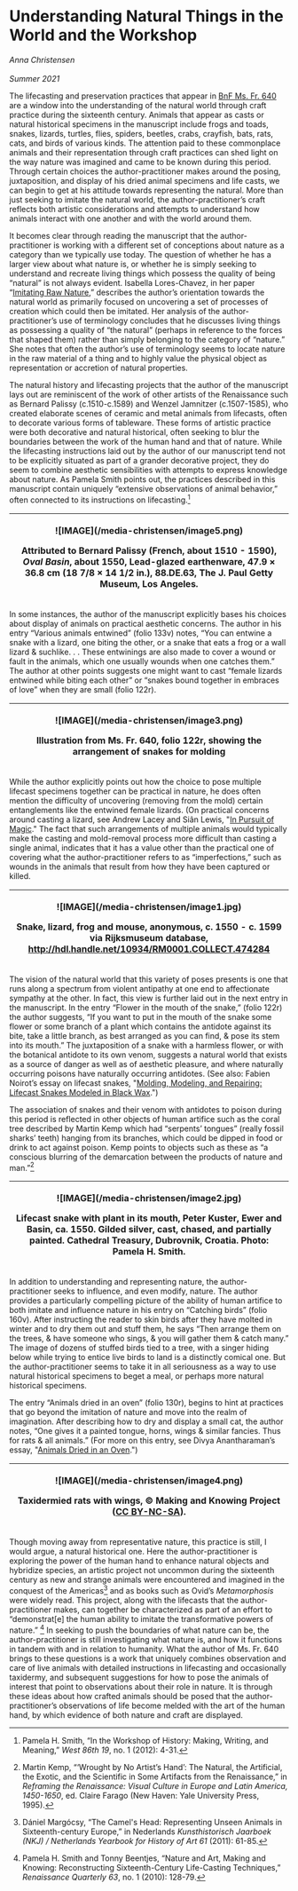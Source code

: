 # Understanding Natural Things in the World and the Workshop

_Anna Christensen_<br><br>_Summer 2021_


The lifecasting and preservation practices that appear in [BnF Ms. Fr.
640](https://edition640.makingandknowing.org/) are a window into the understanding of the natural world through
craft practice during the sixteenth century. Animals that appear as
casts or natural historical specimens in the manuscript include frogs
and toads, snakes, lizards, turtles, flies, spiders, beetles, crabs,
crayfish, bats, rats, cats, and birds of various kinds. The attention
paid to these commonplace animals and their representation through craft
practices can shed light on the way nature was imagined and came to be
known during this period. Through certain choices the
author-practitioner makes around the posing, juxtaposition, and display
of his dried animal specimens and life casts, we can begin to get at his
attitude towards representing the natural. More than just seeking to
imitate the natural world, the author-practitioner’s craft reflects both
artistic considerations and attempts to understand how animals interact
with one another and with the world around them.

It becomes clear through reading the manuscript that the
author-practitioner is working with a different set of conceptions about
nature as a category than we typically use today. The question of
whether he has a larger view about what nature is, or whether he is
simply seeking to understand and recreate living things which possess
the quality of being “natural” is not always evident. Isabella
Lores-Chavez, in her paper “[Imitating Raw Nature](https://edition640.makingandknowing.org/#/essays/ann_045_fa_16),” describes the author’s orientation towards the natural world as
primarily focused on uncovering a set of processes of creation which
could then be imitated. Her analysis of the author-practitioner’s use of
terminology concludes that he discusses living things as possessing a
quality of “the natural” (perhaps in reference to the forces that shaped
them) rather than simply belonging to the category of “nature.” She
notes that often the author’s use of terminology seems to locate nature
in the raw material of a thing and to highly value the physical object
as representation or accretion of natural properties.

The natural history and lifecasting projects that the author of the
manuscript lays out are reminiscent of the work of other artists of the
Renaissance such as Bernard Palissy (c.1510-c.1589) and Wenzel Jamnitzer
(c.1507-1585), who created elaborate scenes of ceramic and metal animals
from lifecasts, often to decorate various forms of tableware. These
forms of artistic practice were both decorative and natural historical,
often seeking to blur the boundaries between the work of the human hand
and that of nature. While the lifecasting instructions laid out by the
author of our manuscript tend not to be explicitly situated as part of a
grander decorative project, they do seem to combine aesthetic
sensibilities with attempts to express knowledge about nature. As Pamela
Smith points out, the practices described in this manuscript contain
uniquely “extensive observations of animal behavior,” often connected to
its instructions on lifecasting.[^1]

<table>
<colgroup>
<col style="width: 100%" />
</colgroup>
<thead>
<tr class="header">
<th><p>![IMAGE](/media-christensen/image5.png)</p>
<p>Attributed to Bernard Palissy (French, about 1510 - 1590), <em>Oval Basin</em>, about 1550, Lead-glazed earthenware, 47.9 × 36.8 cm (18 7/8 × 14 1/2 in.), 88.DE.63, The J. Paul Getty Museum, Los Angeles.</p></th>
</tr>
</thead>
<tbody>
</tbody>
</table>

In some instances, the author of the manuscript explicitly bases his
choices about display of animals on practical aesthetic concerns. The
author in his entry “Various animals entwined” (folio 133v) notes, “You
can entwine a snake with a lizard, one biting the other, or a snake that
eats a frog or a wall lizard & suchlike. . . These entwinings are also
made to cover a wound or fault in the animals, which one usually wounds
when one catches them.” The author at other points suggests one might
want to cast “female lizards entwined while biting each other” or
“snakes bound together in embraces of love” when they are small (folio
122r).

<table>
<colgroup>
<col style="width: 100%" />
</colgroup>
<thead>
<tr class="header">
<th><p>![IMAGE](/media-christensen/image3.png)</p>
<p>Illustration from Ms. Fr. 640, folio 122r, showing the arrangement of snakes for molding</p></th>
</tr>
</thead>
<tbody>
</tbody>
</table>

While the author explicitly points out how the choice to pose multiple
lifecast specimens together can be practical in nature, he does often
mention the difficulty of uncovering (removing from the mold) certain
entanglements like the entwined female lizards. (On practical concerns
around casting a lizard, see Andrew Lacey and Siân Lewis,
"[In Pursuit of Magic](https://edition640.makingandknowing.org/#/essays/ann_501_ad_20)."
The fact that such arrangements of multiple animals would typically make
the casting and mold-removal process more difficult than casting a
single animal, indicates that it has a value other than the practical
one of covering what the author-practitioner refers to as
“imperfections,” such as wounds in the animals that result from how they
have been captured or killed.

<table>
<colgroup>
<col style="width: 100%" />
</colgroup>
<thead>
<tr class="header">
<th><p>![IMAGE](/media-christensen/image1.jpg)</p>
<p>Snake, lizard, frog and mouse, anonymous, c. 1550 - c. 1599 via Rijksmuseum database, <a href="http://hdl.handle.net/10934/RM0001.COLLECT.474284">http://hdl.handle.net/10934/RM0001.COLLECT.474284</a></p></th>
</tr>
</thead>
<tbody>
</tbody>
</table>

The vision of the natural world that this variety of poses presents is
one that runs along a spectrum from violent antipathy at one end to
affectionate sympathy at the other. In fact, this view is further laid
out in the next entry in the manuscript. In the entry “Flower in the
mouth of the snake,” (folio 122r) the author suggests, “If you want to
put in the mouth of the snake some flower or some branch of a plant
which contains the antidote against its bite, take a little branch, as
best arranged as you can find, & pose its stem into its mouth.” The
juxtaposition of a snake with a harmless flower, or with the botanical
antidote to its own venom, suggests a natural world that exists as a
source of danger as well as of aesthetic pleasure, and where naturally
occurring poisons have naturally occurring antidotes. (See also: Fabien
Noirot’s essay on lifecast snakes, "[Molding, Modeling, and Repairing: Lifecast Snakes Modeled in Black Wax](https://edition640.makingandknowing.org/#/essays/ann_504_ad_20).")

The association of snakes and their venom with antidotes to poison
during this period is reflected in other objects of human artifice such
as the coral tree described by Martin Kemp which had “serpents’ tongues”
(really fossil sharks’ teeth) hanging from its branches, which could be
dipped in food or drink to act against poison. Kemp points to objects
such as these as “a conscious blurring of the demarcation between the
products of nature and man.”[^2]

<table>
<colgroup>
<col style="width: 100%" />
</colgroup>
<thead>
<tr class="header">
<th><p>![IMAGE](/media-christensen/image2.jpg)</p>
<p>Lifecast snake with plant in its mouth, Peter Kuster, Ewer and Basin, ca. 1550. Gilded silver, cast, chased, and partially painted. Cathedral Treasury, Dubrovnik, Croatia. Photo: Pamela H. Smith.</p></th>
</tr>
</thead>
<tbody>
</tbody>
</table>

In addition to understanding and representing nature, the
author-practitioner seeks to influence, and even modify, nature. The
author provides a particularly compelling picture of the ability of
human artifice to both imitate and influence nature in his entry on
“Catching birds” (folio 160v). After instructing the reader to skin
birds after they have molted in winter and to dry them out and stuff
them, he says “Then arrange them on the trees, & have someone who sings,
& you will gather them & catch many.” The image of dozens of stuffed
birds tied to a tree, with a singer hiding below while trying to entice
live birds to land is a distinctly comical one. But the
author-practitioner seems to take it in all seriousness as a way to use
natural historical specimens to beget a meal, or perhaps more natural
historical specimens.

The entry “Animals dried in an oven” (folio 130r), begins to hint at
practices that go beyond the imitation of nature and move into the realm
of imagination. After describing how to dry and display a small cat, the
author notes, “One gives it a painted tongue, horns, wings & similar
fancies. Thus for rats & all animals.” (For more on this entry, see
Divya Anantharaman’s essay, "[Animals Dried in an Oven](https://edition640.makingandknowing.org/#/essays/ann_502_ad_20).")

<table>
<colgroup>
<col style="width: 100%" />
</colgroup>
<thead>
<tr class="header">
<th><p>![IMAGE](/media-christensen/image4.png)</p>
<p>Taxidermied rats with wings, © Making and Knowing Project (<a href="https://creativecommons.org/licenses/by-nc-sa/4.0/"><u>CC BY-NC-SA</u></a>).</p></th>
</tr>
</thead>
<tbody>
</tbody>
</table>

Though moving away from representative nature, this practice is still, I
would argue, a natural historical one. Here the author-practitioner is
exploring the power of the human hand to enhance natural objects and
hybridize species, an artistic project not uncommon during the sixteenth
century as new and strange animals were encountered and imagined in the
conquest of the Americas[^3] and as books such as Ovid’s *Metamorphosis*
were widely read. This project, along with the lifecasts that the
author-practitioner makes, can together be characterized as part of an
effort to “demonstrat\[e\] the human ability to imitate the
transformative powers of nature.” [^4] In seeking to push the boundaries
of what nature can be, the author-practitioner is still investigating
what nature is, and how it functions in tandem with and in relation to
humanity. What the author of Ms. Fr. 640 brings to these questions is a
work that uniquely combines observation and care of live animals with
detailed instructions in lifecasting and occasionally taxidermy, and
subsequent suggestions for how to pose the animals of interest that
point to observations about their role in nature. It is through these
ideas about how crafted animals should be posed that the
author-practitioner’s observations of life become melded with the art of
the human hand, by which evidence of both nature and craft are
displayed.


[^1]: Pamela H. Smith, “In the Workshop of History: Making, Writing, and Meaning,” *West 86th 19*, no. 1 (2012): 4-31.

[^2]: Martin Kemp, “‘Wrought by No Artist’s Hand’: The Natural, the Artificial, the Exotic, and the Scientific in Some Artifacts from the Renaissance,” in *Reframing the Renaissance: Visual Culture in Europe and Latin America, 1450-1650*, ed. Claire Farago (New Haven: Yale University Press, 1995).

[^3]: Dániel Margócsy, “The Camel's Head: Representing Unseen Animals in Sixteenth-century Europe,” in Nederlands *Kunsthistorisch Jaarboek (NKJ) / Netherlands Yearbook for History of Art 61* (2011): 61-85.

[^4]: Pamela H. Smith and Tonny Beentjes, “Nature and Art, Making and Knowing: Reconstructing Sixteenth-Century Life-Casting Techniques,” *Renaissance Quarterly 63*, no. 1 (2010): 128-79.
